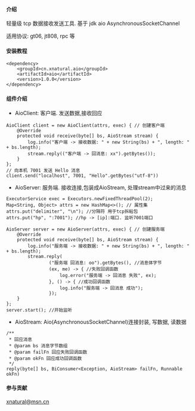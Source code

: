 #### 介绍
轻量级 tcp 数据接收发送工具. 基于 jdk aio AsynchronousSocketChannel

适用协议: gt06, jt808, rpc 等


#### 安装教程
```
<dependency>
    <groupId>cn.xnatural.aio</groupId>
    <artifactId>aio</artifactId>
    <version>1.0.0</version>
</dependency>
```

#### 组件介绍
* AioClient: 客户端. 发送数据,接收回应
    
```
AioClient client = new AioClient(attrs, exec) { // 创建客户端
    @Override
    protected void receive(byte[] bs, AioStream stream) {
        log.info("客户端 -> 接收数据: " + new String(bs) + ", length: " + bs.length);
        stream.reply(("客户端 -> 回消息: xx").getBytes());
    }
};
// 向本机 7001 发送 Hello 消息
client.send("localhost", 7001, "Hello".getBytes("utf-8"))
```

* AioServer: 服务端. 接收连接,包装成AioStream, 处理stream中过来的消息
```
ExecutorService exec = Executors.newFixedThreadPool(2);
Map<String, Object> attrs = new HashMap<>(); // 属性集
attrs.put("delimiter", "\n"); //分隔符 用于tcp拆粘包
attrs.put("hp", ":7001"); //hp -> [ip]:端口. 监听7001端口

AioServer server = new AioServer(attrs, exec) { // 创建服务端
    @Override
    protected void receive(byte[] bs, AioStream stream) {
        log.info("服务端 -> 接收数据: " + new String(bs) + ", length: " + bs.length);
        stream.reply(
                ("服务端 回消息: oo").getBytes(), //消息体字节
                (ex, me) -> { //失败回调函数
                    log.error("服务端 -> 回消息 失败", ex);
                }, () -> { //成功回调函数
                    log.info("服务端 -> 回消息 成功");
                });
    }
};
server.start(); //开始监听
```

* AioStream: Aio(AsynchronousSocketChannel)连接封装, 写数据, 读数据
```
/**
 * 回应消息
 * @param bs 消息字节数组
 * @param failFn 回应失败回调函数
 * @param okFn 回应成功回调函数
 */
reply(byte[] bs, BiConsumer<Exception, AioStream> failFn, Runnable okFn)
```



#### 参与贡献

xnatural@msn.cn

